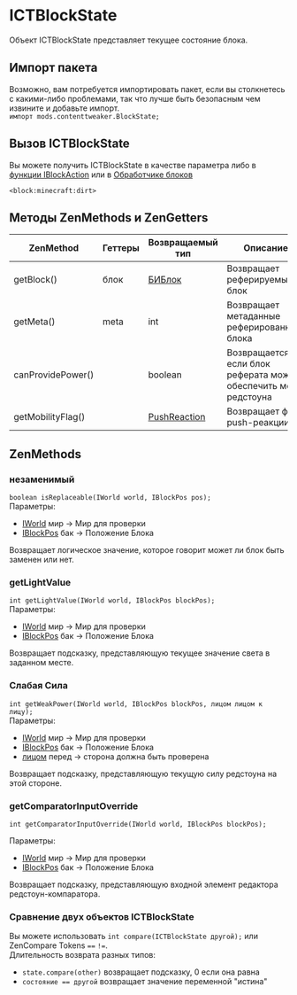 # ICTBlockState

Объект ICTBlockState представляет текущее состояние блока.

## Импорт пакета

Возможно, вам потребуется импортировать пакет, если вы столкнетесь с какими-либо проблемами, так что лучше быть безопасным чем извините и добавьте импорт.  
`импорт mods.contenttweaker.BlockState;`

## Вызов ICTBlockState

Вы можете получить ICTBlockState в качестве параметра либо в [функции IBlockAction](/Mods/ContentTweaker/Vanilla/Advanced_Functionality/Functions/IBlockAction/) или в [Обработчике блоков](/Mods/ContentTweaker/Vanilla/Brackets/Bracket_Blocks/)

`<block:minecraft:dirt>`

## Методы ZenMethods и ZenGetters

| ZenMethod         | Геттеры | Возвращаемый тип                                                       | Описание                                                         |
| ----------------- | ------- | ---------------------------------------------------------------------- | ---------------------------------------------------------------- |
| getBlock()        | блок    | [БИБлок](/Vanilla/Blocks/IBlock/)                                      | Возвращает реферируемый блок                                     |
| getMeta()         | meta    | int                                                                    | Возвращает метаданные реферированного блока                      |
| canProvidePower() |         | boolean                                                                | Возвращается, если блок реферата может обеспечить мощь редстоуна |
| getMobilityFlag() |         | [PushReaction](/Mods/ContentTweaker/Vanilla/Types/Block/PushReaction/) | Возвращает флаг push-реакции                                     |

## ZenMethods

### незаменимый

`boolean isReplaceable(IWorld world, IBlockPos pos);`  
Параметры:

- [IWorld](/Mods/ContentTweaker/Vanilla/Types/World/IWorld/) мир → Мир для проверки
- [IBlockPos](/Mods/ContentTweaker/Vanilla/Types/Block/IBlockPos/) бак → Положение Блока

Возвращает логическое значение, которое говорит может ли блок быть заменен или нет.

### getLightValue

`int getLightValue(IWorld world, IBlockPos blockPos);`  
Параметры:

- [IWorld](/Mods/ContentTweaker/Vanilla/Types/World/IWorld/) мир → Мир для проверки
- [IBlockPos](/Mods/ContentTweaker/Vanilla/Types/Block/IBlockPos/) бак → Положение Блока

Возвращает подсказку, представляющую текущее значение света в заданном месте.

### Слабая Сила

`int getWeakPower(IWorld world, IBlockPos blockPos, лицом лицом к лицу);`  
Параметры:

- [IWorld](/Mods/ContentTweaker/Vanilla/Types/World/IWorld/) мир → Мир для проверки
- [IBlockPos](/Mods/ContentTweaker/Vanilla/Types/Block/IBlockPos/) бак → Положение Блока
- [лицом](/Mods/ContentTweaker/Vanilla/Types/Block/Facing/) перед → сторона должна быть проверена

Возвращает подсказку, представляющую текущую силу редстоуна на этой стороне.

### getComparatorInputOverride

`int getComparatorInputOverride(IWorld world, IBlockPos blockPos);`

Параметры:

- [IWorld](/Mods/ContentTweaker/Vanilla/Types/World/IWorld/) мир → Мир для проверки
- [IBlockPos](/Mods/ContentTweaker/Vanilla/Types/Block/IBlockPos/) бак → Положение Блока

Возвращает подсказку, представляющую входной элемент редактора редстоун-компаратора.

### Сравнение двух объектов ICTBlockState

Вы можете использовать `int compare(ICTBlockState другой);` или ZenCompare Tokens `==` `!=`.  
Длительность возврата разных типов:

- `state.compare(other)` возвращает подсказку, 0 если она равна
- `состояние == другой` возвращает значение переменной "истина"